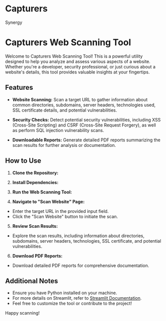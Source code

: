 # Capturers
Synergy
# Capturers Web Scanning Tool

Welcome to Capturers Web Scanning Tool! This is a powerful utility designed to help you analyze and assess various aspects of a website. Whether you're a developer, security professional, or just curious about a website's details, this tool provides valuable insights at your fingertips.

## Features

- **Website Scanning:** Scan a target URL to gather information about common directories, subdomains, server headers, technologies used, SSL certificate details, and potential vulnerabilities.

- **Security Checks:** Detect potential security vulnerabilities, including XSS (Cross-Site Scripting) and CSRF (Cross-Site Request Forgery), as well as perform SQL injection vulnerability scans.

- **Downloadable Reports:** Generate detailed PDF reports summarizing the scan results for further analysis or documentation.

## How to Use

1. **Clone the Repository:**

2. **Install Dependencies:**

3. **Run the Web Scanning Tool:**

4. **Navigate to "Scan Website" Page:**
- Enter the target URL in the provided input field.
- Click the "Scan Website" button to initiate the scan.

5. **Review Scan Results:**
- Explore the scan results, including information about directories, subdomains, server headers, technologies, SSL certificate, and potential vulnerabilities.

6. **Download PDF Reports:**
- Download detailed PDF reports for comprehensive documentation.

## Additional Notes

- Ensure you have Python installed on your machine.
- For more details on Streamlit, refer to [Streamlit Documentation](https://docs.streamlit.io/).
- Feel free to customize the tool or contribute to the project!

Happy scanning!
